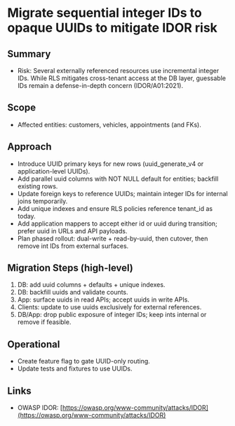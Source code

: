 # Migrate sequential integer IDs to opaque UUIDs to mitigate IDOR risk

## Summary

- Risk: Several externally referenced resources use incremental integer IDs. While RLS mitigates cross-tenant access at the DB layer, guessable IDs remain a defense-in-depth concern (IDOR/A01:2021).

## Scope

- Affected entities: customers, vehicles, appointments (and FKs).

## Approach

- Introduce UUID primary keys for new rows (uuid_generate_v4 or application-level UUIDs).
- Add parallel uuid columns with NOT NULL default for entities; backfill existing rows.
- Update foreign keys to reference UUIDs; maintain integer IDs for internal joins temporarily.
- Add unique indexes and ensure RLS policies reference tenant_id as today.
- Add application mappers to accept either id or uuid during transition; prefer uuid in URLs and API payloads.
- Plan phased rollout: dual-write + read-by-uuid, then cutover, then remove int IDs from external surfaces.

## Migration Steps (high-level)

1) DB: add uuid columns + defaults + unique indexes.
2) DB: backfill uuids and validate counts.
3) App: surface uuids in read APIs; accept uuids in write APIs.
4) Clients: update to use uuids exclusively for external references.
5) DB/App: drop public exposure of integer IDs; keep ints internal or remove if feasible.

## Operational

- Create feature flag to gate UUID-only routing.
- Update tests and fixtures to use UUIDs.

## Links

- OWASP IDOR: [https://owasp.org/www-community/attacks/IDOR](https://owasp.org/www-community/attacks/IDOR)
